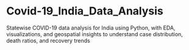# Covid-19_India_Data_Analysis
Statewise COVID-19 data analysis for India using Python, with EDA, visualizations, and geospatial insights to understand case distribution, death ratios, and recovery trends
